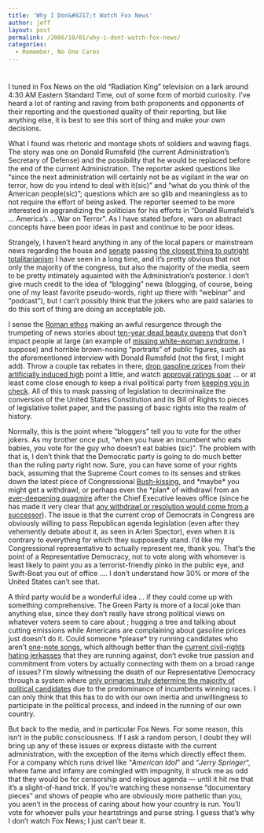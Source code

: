 ```yaml
---
title: 'Why I Don&#8217;t Watch Fox News'
author: jeff
layout: post
permalink: /2006/10/01/why-i-dont-watch-fox-news/
categories:
  - Remember, No One Cares
---
```

# 

I tuned in Fox News on the old “Radiation King” television on a lark around 4:30 AM Eastern Standard Time, out of some form of morbid curiosity. I’ve heard a lot of ranting and raving from both proponents and opponents of their reporting and the questioned quality of their reporting, but like anything else, it is best to see this sort of thing and make your own decisions.

What I found was rhetoric and montage shots of soldiers and waving flags. The story was one on Donald Rumsfeld (the current Administration’s Secretary of Defense) and the possibility that he would be replaced before the end of the current Administration. The reporter asked questions like “since the next administration will certainly not be as vigilant in the war on terror, how do you intend to deal with it(sic)” and “what do you think of the American people(sic)”; questions which are so glib and meaningless as to not require the effort of being asked. The reporter seemed to be more interested in aggrandizing the politician for his efforts in “Donald Rumsfeld’s … America’s … War on Terror”. As I have stated before, wars on abstract concepts have been poor ideas in past and continue to be poor ideas.

Strangely, I haven’t heard anything in any of the local papers or mainstream news regarding the house and [senate][1] passing [the closest thing to outright totalitarianism][2] I have seen in a long time, and it’s pretty obvious that not only the majority of the congress, but also the majority of the media, seem to be pretty intimately aquainted with the Administration’s posterior. I don’t give much credit to the idea of “blogging” news (blogging, of course, being one of my least favorite pseudo-words, right up there with “webinar” and “podcast”), but I can’t possibly think that the jokers who are paid salaries to do this sort of thing are doing an acceptable job.

 [1]: http://www.senate.gov/legislative/LIS/roll_call_lists/roll_call_vote_cfm.cfm?congress=109&session=2&vote=00259
 [2]: http://jeff.ourexchange.net/2006/09/29/partisanship-dooms-us-all/

I sense the [Roman ethos][3] making an awful resurgence through the trumpeting of news stories about [ten-year dead beauty queens][4] that don’t impact people at large (an example of [missing white-woman syndrome][5], I suppose) and horrible brown-nosing “portraits” of public figures, such as the aforementioned interview with Donald Rumsfeld (not the first, I might add). Throw a couple tax rebates in there, [drop gasoline prices][6] from their [artificially induced high][7] point a little, and watch [approval ratings soar][8] … or at least come close enough to keep a rival political party from [keeping you in check][9]. All of this to mask passing of legislation to decriminalize the conversion of the United States Constitution and its Bill of Rights to pieces of legislative toilet paper, and the passing of basic rights into the realm of history.

 [3]: http://www.bartleby.com/61/39/B0463950.html
 [4]: http://www.csmonitor.com/2006/0821/p03s01-ussc.html
 [5]: http://en.wikipedia.org/wiki/Missing_white_woman_syndrome
 [6]: http://www.consumeraffairs.com/news04/2005/gas_prices48.html
 [7]: http://www.becker-posner-blog.com/archives/2005/10/price_gouging_i.html
 [8]: http://www.usatoday.com/news/washington/2006-09-18-bush-poll_x.htm
 [9]: http://www.ourcongress.org/special/top10

Normally, this is the point where “bloggers” tell you to vote for the other jokers. As my brother once put, “when you have an incumbent who eats babies, you vote for the guy who doesn’t eat babies (sic)”. The problem with that is, I don’t think that the Democratic party is going to do much better than the ruling party right now. Sure, you can have some of your rights back, assuming that the Supreme Court comes to its senses and strikes down the latest piece of Congressional [Bush-kissing][10], and \*maybe\* you might get a withdrawl, or perhaps even the \*plan\* of withdrawl from an [ever-deepening quagmire][11] after the Chief Executive leaves office (since he has made it very clear that [any withdrawl or resolution would come from a successor][12]). The issue is that the current crop of Democrats in Congress are obviously willing to pass Republican agenda legislation (even after they vehemently debate about it, as seen in Arlen Spector), even when it is contrary to everything for which they supposedly stand. I’d like my Congressional representative to actually represent me, thank you. That’s the point of a Representative Democracy, not to vote along with whomever is least likely to paint you as a terrorist-friendly pinko in the public eye, and Swift-Boat you out of office …. I don’t understand how 30% or more of the United States can’t see that. 

 [10]: http://buckfush.com/
 [11]: http://www.iraqbodycount.com/
 [12]: http://www.cbsnews.com/stories/2006/03/21/politics/main1425182.shtml

A third party would be a wonderful idea … if they could come up with something comprehensive. The Green Party is more of a local joke than anything else, since they don’t really have strong political views on whatever voters seem to care about ; hugging a tree and talking about cutting emissions while Americans are complaining about gasoline prices just doesn’t do it. Could someone \*please\* try running candidates who aren’t [one-note songs][13], which although better than the [current civil-rights hating jerkasses][14] that they are running against, don’t evoke true passion and commitment from voters by actually connecting with them on a broad range of issues? I’m slowly witnessing the death of our Representative Democracy through a system where [only primaries truly determine the majority of political candidates][15] due to the predominance of incumbents winning races. I can only think that this has to do with our own inertia and unwillingness to participate in the political process, and indeed in the running of our own country.

 [13]: http://www.nedlamont.com/
 [14]: http://www.joe2006.com/
 [15]: http://www.abcnews.go.com/GMA/story?id=2428375&page=1

But back to the media, and in particular Fox News. For some reason, this isn’t in the public consciousness. If I ask a random person, I doubt they will bring up any of these issues or express distaste with the current administration, with the exception of the items which directly effect them. For a company which runs drivel like “*American Idol*” and “*Jerry Springer*“, where fame and infamy are comingled with impugnity, it struck me as odd that they would be for censorship and religious agenda — until it hit me that it’s a slight-of-hand trick. If you’re watching these nonsense “documentary pieces” and shows of people who are obviously more pathetic than you, you aren’t in the process of caring about how your country is run. You’ll vote for whoever pulls your heartstrings and purse string. I guess that’s why I don’t watch Fox News; I just can’t bear it.